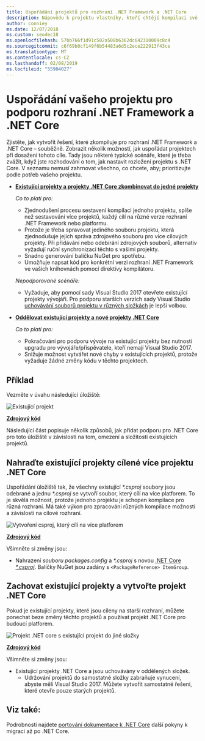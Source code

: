 ```yaml
---
title: Uspořádání projektů pro rozhraní .NET Framework a .NET Core
description: Nápovědu k projektu vlastníky, kteří chtějí kompilaci své řešení pro rozhraní .NET Framework a .NET Core side-by-side.
author: conniey
ms.date: 12/07/2018
ms.custom: seodec18
ms.openlocfilehash: 57bb766f1d91c502a508b6362dc642310009c8c4
ms.sourcegitcommit: c6f69b0cf149f6b54483a6d5c2ece222913f43ce
ms.translationtype: MT
ms.contentlocale: cs-CZ
ms.lasthandoff: 02/08/2019
ms.locfileid: "55904027"
---
```

# <a name="organize-your-project-to-support-both-net-framework-and-net-core"></a>Uspořádání vašeho projektu pro podporu rozhraní .NET Framework a .NET Core

Zjistěte, jak vytvořit řešení, které zkompiluje pro rozhraní .NET Framework a .NET Core – souběžně. Zobrazit několik možností, jak uspořádat projektech při dosažení tohoto cíle. Tady jsou některé typické scénáře, které je třeba zvážit, když jste rozhodování o tom, jak nastavit rozložení projektu s .NET Core. V seznamu nemusí zahrnovat všechno, co chcete, aby; prioritizujte podle potřeb vašeho projektu.

* [**Existující projekty a projekty .NET Core zkombinovat do jedné projekty**](#replace-existing-projects-with-a-multi-targeted-net-core-project)

  *Co to platí pro:*
  * Zjednodušení procesu sestavení kompilaci jednoho projektu, spíše než sestavování více projektů, každý cílí na různé verze rozhraní .NET Framework nebo platformu.
  * Protože je třeba spravovat jediného souboru projektu, která zjednodušuje jejich správa zdrojového souboru pro více cílových projekty. Při přidávání nebo odebírání zdrojových souborů, alternativ vyžadují ruční synchronizaci těchto s vašimi projekty.
  * Snadno generování balíčku NuGet pro spotřebu.
  * Umožňuje napsat kód pro konkrétní verzi rozhraní .NET Framework ve vašich knihovnách pomocí direktivy kompilátoru.

  *Nepodporované scénáře:*
  * Vyžaduje, aby pomocí sady Visual Studio 2017 otevřete existující projekty vývojáři. Pro podporu starších verzích sady Visual Studio [uchovávání souborů projektu v různých složkách](#support-vs) je lepší volbou.

* <a name="support-vs"></a>[**Oddělovat existující projekty a nové projekty .NET Core**](#keep-existing-projects-and-create-a-net-core-project)

  *Co to platí pro:*
  * Pokračování pro podporu vývoje na existující projekty bez nutnosti upgradu pro vývojáře/přispěvatele, kteří nemají Visual Studio 2017.
  * Snižuje možnost vytvářet nové chyby v existujících projektů, protože vyžaduje žádné změny kódu v těchto projektech.

## <a name="example"></a>Příklad

Vezměte v úvahu následující úložiště:

![Existující projekt](media/project-structure/project.png)

[**Zdrojový kód**](https://github.com/dotnet/samples/tree/master/framework/libraries/migrate-library/)

Následující část popisuje několik způsobů, jak přidat podporu pro .NET Core pro toto úložiště v závislosti na tom, omezení a složitosti existujících projektů.

## <a name="replace-existing-projects-with-a-multi-targeted-net-core-project"></a>Nahraďte existující projekty cílené více projektu .NET Core

Uspořádání úložiště tak, že všechny existující  *\*.csproj* soubory jsou odebrané a jednu  *\*.csproj* se vytvoří soubor, který cílí na více platforem. To je skvělá možnost, protože jednoho projektu je schopen kompilace pro různá rozhraní. Má také výkon pro zpracování různých kompilace možností a závislosti na cílové rozhraní.

![Vytvoření csproj, který cílí na více platforem](media/project-structure/project.csproj.png)

[**Zdrojový kód**](https://github.com/dotnet/samples/tree/master/framework/libraries/migrate-library-csproj/)

Všimněte si změny jsou:

* Nahrazení *souboru packages.config* a  *\*.csproj* s novou [.NET Core  *\*.csproj*](https://github.com/dotnet/samples/tree/master/framework/libraries/migrate-library-csproj/src/Car/Car.csproj). Balíčky NuGet jsou zadány s `<PackageReference> ItemGroup`.

## <a name="keep-existing-projects-and-create-a-net-core-project"></a>Zachovat existující projekty a vytvořte projekt .NET Core

Pokud je existující projekty, které jsou cíleny na starší rozhraní, můžete ponechat beze změny těchto projektů a používat projekt .NET Core pro budoucí platforem.

![Projekt .NET core s existující projekt do jiné složky](media/project-structure/project.csproj.different.png)

[**Zdrojový kód**](https://github.com/dotnet/samples/tree/master/framework/libraries/migrate-library-csproj-keep-existing/)

Všimněte si změny jsou:

* Existující projekty .NET Core a jsou uchovávány v oddělených složek.
  * Udržování projektů do samostatné složky zabraňuje vynucení, abyste měli Visual Studio 2017. Můžete vytvořit samostatné řešení, které otevře pouze starých projektů.

## <a name="see-also"></a>Viz také:

Podrobnosti najdete [portování dokumentace k .NET Core](index.md) další pokyny k migraci až po .NET Core.
